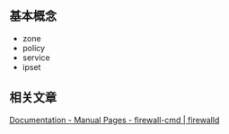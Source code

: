 ## 基本概念
- zone
- policy
- service
- ipset

## 相关文章

[Documentation - Manual Pages - firewall-cmd | firewalld](https://firewalld.org/documentation/man-pages/firewall-cmd.html)
